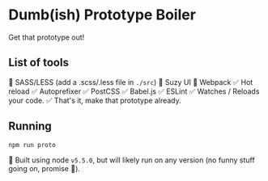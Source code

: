 # Dumb(ish) Prototype Boiler
Get that prototype out!

## List of tools
🔘 SASS/LESS (add a .scss/.less file in `./src`)
🔘 Suzy UI
🔘 Webpack
    ✅ Hot reload
    ✅ Autoprefixer 
    ✅ PostCSS
    ✅ Babel.js
    ✅ ESLint
    ✅ Watches / Reloads your code.
    ✅ That's it, make that prototype already.


## Running
```bash
npm run proto
```


🔞 Built using node `v5.5.0`, but will likely run on any version (no funny stuff going on, promise 🖖).
